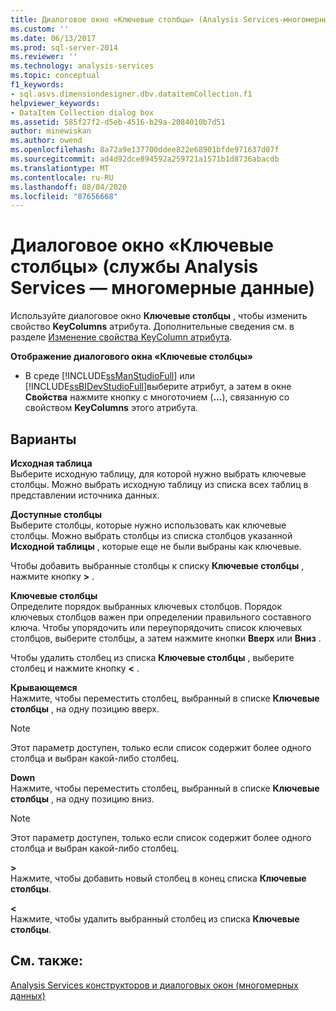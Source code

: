 ```yaml
---
title: Диалоговое окно «Ключевые столбцы» (Analysis Services-многомерные данные) | Документация Майкрософт
ms.custom: ''
ms.date: 06/13/2017
ms.prod: sql-server-2014
ms.reviewer: ''
ms.technology: analysis-services
ms.topic: conceptual
f1_keywords:
- sql.asvs.dimensiondesigner.dbv.dataitemCollection.f1
helpviewer_keywords:
- DataItem Collection dialog box
ms.assetid: 585f27f2-d5eb-4516-b29a-2084010b7d51
author: minewiskan
ms.author: owend
ms.openlocfilehash: 8a72a9e137700ddee822e68901bfde971637d07f
ms.sourcegitcommit: ad4d92dce894592a259721a1571b1d8736abacdb
ms.translationtype: MT
ms.contentlocale: ru-RU
ms.lasthandoff: 08/04/2020
ms.locfileid: "87656668"
---
```

# <a name="key-columns-dialog-box-analysis-services---multidimensional-data"></a>Диалоговое окно «Ключевые столбцы» (службы Analysis Services — многомерные данные)
  Используйте диалоговое окно **Ключевые столбцы** , чтобы изменить свойство **KeyColumns** атрибута. Дополнительные сведения см. в разделе [Изменение свойства KeyColumn атрибута](multidimensional-models/attribute-properties-modify-the-keycolumn-property.md).  
  
 **Отображение диалогового окна «Ключевые столбцы»**  
  
-   В среде [!INCLUDE[ssManStudioFull](../includes/ssmanstudiofull-md.md)] или [!INCLUDE[ssBIDevStudioFull](../includes/ssbidevstudiofull-md.md)]выберите атрибут, а затем в окне **Свойства** нажмите кнопку с многоточием (**...**), связанную со свойством **KeyColumns** этого атрибута.  
  
## <a name="options"></a>Варианты  
 **Исходная таблица**  
 Выберите исходную таблицу, для которой нужно выбрать ключевые столбцы. Можно выбрать исходную таблицу из списка всех таблиц в представлении источника данных.  
  
 **Доступные столбцы**  
 Выберите столбцы, которые нужно использовать как ключевые столбцы. Можно выбрать столбцы из списка столбцов указанной **Исходной таблицы** , которые еще не были выбраны как ключевые.  
  
 Чтобы добавить выбранные столбцы к списку **Ключевые столбцы** , нажмите кнопку **>** .  
  
 **Ключевые столбцы**  
 Определите порядок выбранных ключевых столбцов. Порядок ключевых столбцов важен при определении правильного составного ключа. Чтобы упорядочить или переупорядочить список ключевых столбцов, выберите столбцы, а затем нажмите кнопки **Вверх** или **Вниз** .  
  
 Чтобы удалить столбец из списка **Ключевые столбцы** , выберите столбец и нажмите кнопку **\<** .  
  
 **Крывающемся**  
 Нажмите, чтобы переместить столбец, выбранный в списке **Ключевые столбцы** , на одну позицию вверх.  
  
> [!NOTE]  
>  Этот параметр доступен, только если список содержит более одного столбца и выбран какой-либо столбец.  
  
 **Down**  
 Нажмите, чтобы переместить столбец, выбранный в списке **Ключевые столбцы** , на одну позицию вниз.  
  
> [!NOTE]  
>  Этот параметр доступен, только если список содержит более одного столбца и выбран какой-либо столбец.  
  
 **>**  
 Нажмите, чтобы добавить новый столбец в конец списка **Ключевые столбцы**.  
  
 **<**  
 Нажмите, чтобы удалить выбранный столбец из списка **Ключевые столбцы**.  
  
## <a name="see-also"></a>См. также:  
 [Analysis Services конструкторов и диалоговых окон &#40;многомерных данных&#41;](analysis-services-designers-and-dialog-boxes-multidimensional-data.md)  
  
  
